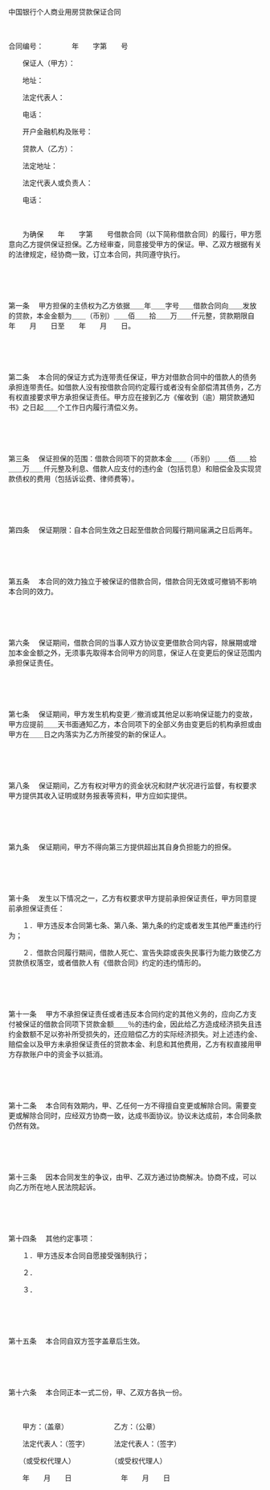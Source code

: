 



中国银行个人商业用房贷款保证合同



 

　　　　　　　　　　　　


 合同编号：　　　　年　　字第　　号　　



　　保证人（甲方）：

　　地址：

　　法定代表人：

　　电话：

　　开户金融机构及账号：　　

　　贷款人（乙方）：

　　法定地址：

　　法定代表人或负责人：

　　电话：　　

　　

　　为确保　　年　　字第　　号借款合同（以下简称借款合同）的履行，甲方愿意向乙方提供保证担保。乙方经审查，同意接受甲方的保证。甲、乙双方根据有关的法律规定，经协商一致，订立本合同，共同遵守执行。 

　　

　　

第一条
　甲方担保的主债权为乙方依据＿＿年＿＿字号＿＿借款合同向＿＿发放的贷款，本金金额为＿＿（币别）＿＿佰＿＿拾＿＿万＿＿仟元整，贷款期限自　　年　　月　　日至　　年　　月　　日。 

　　

　　

第二条
　本合同的保证方式为连带责任保证，甲方对借款合同中的借款人的债务承担连带责任。如借款人没有按借款合同约定履行或者没有全部偿清其债务，乙方有权直接要求甲方承担保证责任。甲方应在接到乙方《催收到（逾）期贷款通知书》之日起＿＿个工作日内履行清偿义务。 

　　

　　

第三条
　保证担保的范围：借款合同项下的贷款本金＿＿（币别）＿＿佰＿＿拾＿＿万＿＿仟元整及利息、借款人应支付的违约金（包括罚息）和赔偿金及实现贷款债权的费用（包括诉讼费、律师费等）。 

　　

　　

第四条
　保证期限：自本合同生效之日起至借款合同履行期间届满之日后两年。 

　　

　　

第五条
　本合同的效力独立于被保证的借款合同，借款合同无效或可撤销不影响本合同的效力。 

　　

　　

第六条
　保证期间，借款合同的当事人双方协议变更借款合同内容，除展期或增加本金金额之外，无须事先取得本合同甲方的同意，保证人在变更后的保证范围内承担保证责任。 

　　

　　

第七条
　保证期间，甲方发生机构变更／撤消或其他足以影响保证能力的变故，甲方应提前＿＿天书面通知乙方，本合同项下的全部义务由变更后的机构承担或由甲方在＿＿日之内落实为乙方所接受的新的保证人。 

　　

　　

第八条
　保证期间，乙方有权对甲方的资金状况和财产状况进行监督，有权要求甲方提供其收入证明或财务报表等资料，甲方应如实提供。 

　　

　　

第九条
　保证期间，甲方不得向第三方提供超出其自身负担能力的担保。 

　　

　　

第十条
　发生以下情况之一，乙方有权要求甲方提前承担保证责任，甲方同意提前承担保证责任： 

　　１．甲方违反本合同第七条、第八条、第九条的约定或者发生其他严重违约行为； 

　　２．借款合同履行期间，借款人死亡、宣告失踪或丧失民事行为能力致使乙方贷款债权落空，或者借款人有《借款合同》约定的违约情形的。 

　　

　　

第十一条
　甲方不承担保证责任或者违反本合同约定的其他义务的，应向乙方支付被保证的借款合同项下贷款金额＿＿％的违约金，因此给乙方造成经济损失且违约金数额不足以弥补所受损失的，还应赔偿乙方的实际经济损失。对上述违约金、赔偿金以及甲方未承担保证责任的贷款本金、利息和其他费用，乙方有权直接用甲方存款账户中的资金予以抵消。 

　　

　　

第十二条
　本合同有效期内，甲、乙任何一方不得擅自变更或解除合同。需要变更或解除合同时，应经双方协商一致，达成书面协议。协议未达成前，本合同条款仍然有效。 

　　

　　

第十三条
　因本合同发生的争议，由甲、乙双方通过协商解决。协商不成，可以向乙方所在地人民法院起诉。 

　　

　　

第十四条
　其他约定事项： 

　　１．甲方违反本合同自愿接受强制执行； 

　　２． 

　　３． 

　　

　　

第十五条
　本合同自双方签字盖章后生效。 

　　

　　

第十六条
　本合同正本一式二份，甲、乙双方各执一份。　　

　　

　　甲方：（盖章）　　　　　　　乙方：（公章）

　　法定代表人：（签字）　　　　法定代表人：（签字）

　　（或受权代理人）　　　　　　（或受权代理人）

　　年　　月　　日　　　　　　　年　　月　　日

　　
